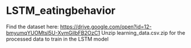# LSTM_eatingbehavior

Find the dataset here: https://drive.google.com/open?id=12-bmyumqYUOMtsl5U-XvmGiIbFB2OzC1
Unzip learning_data.csv.zip for the processed data to train in the LSTM model
